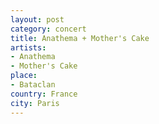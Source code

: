 ```yaml
---
layout: post
category: concert
title: Anathema + Mother's Cake
artists: 
- Anathema
- Mother's Cake
place: 
- Bataclan
country: France
city: Paris
---
```



